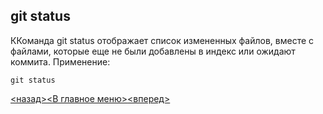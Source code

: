 ## git status

ККоманда git status отображает список измененных файлов, вместе с файлами, которые еще не были добавлены в индекс или ожидают коммита. Применение:

```bash=
git status
```

[<назад>](./git_pull.md)[<В главное меню>](./readme.md)[<вперед>](./links.md)